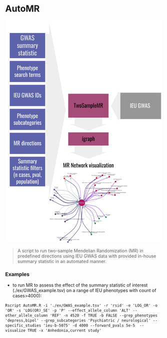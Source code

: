 # AutoMR
![Project Image](https://github.com/ACDBio/AutoMR/blob/main/AutoMR_scheme.png)
> A script to run two-sample Mendelian Randomization (MR) in predefined directions using IEU GWAS data with provided in-house summary statistic in an automated manner.

### Examples 
- to run MR to assess the effect of the summary statistic of interest (./ex/GWAS_example.tsv) on a range of IEU phenotypes with count of cases>4000):
 ```shell
Rscript AutoMR.R -i './ex/GWAS_example.tsv' -r 'rsid' -e 'LOG_OR' -o 'OR' -s 'LOG(OR)_SE' -p 'P' --effect_allele_column 'ALT' --other_allele_column 'REF' -n 4520 -f TRUE -b FALSE --grep_phenotypes 'depress,bipol' --grep_subcategories 'Psychiatric / neurological' --specific_studies 'ieu-b-5075' -d 4000 --forward_pvals 5e-5  --visualize TRUE -x 'Anhedonia,current study'
```  
